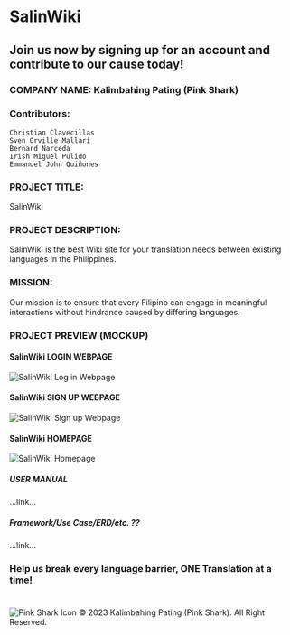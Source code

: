 # SalinWiki
## Join us now by signing up for an account and contribute to our cause today! 
### COMPANY NAME: Kalimbahing Pating (Pink Shark)
### Contributors:
    Christian Clavecillas
    Sven Orville Mallari
    Bernard Narceda
    Irish Miguel Pulido
    Emmanuel John Quiñones

### PROJECT TITLE:
SalinWiki
### PROJECT DESCRIPTION:
SalinWiki is the best Wiki site for your translation needs between existing languages in the Philippines.
### MISSION:
Our mission is to ensure that every Filipino can engage in meaningful interactions without hindrance caused by differing languages. 

### PROJECT PREVIEW (MOCKUP)
#### SalinWiki LOGIN WEBPAGE
![SalinWiki Log in Webpage](https://github.com/clavecillascc/SalinWiki/assets/104261996/62b7f6e0-5738-46e6-b1ee-63d71db17c28)

#### SalinWiki SIGN UP WEBPAGE
![SalinWiki Sign up Webpage](https://github.com/clavecillascc/SalinWiki/assets/104261996/1da2efa2-85b8-4172-92b0-2d693e25d92c)

#### SalinWiki HOMEPAGE 
![SalinWiki Homepage](https://github.com/clavecillascc/SalinWiki/assets/104261996/0cea3f26-0c6e-4c39-a902-6f48ac07c656)

##### USER MANUAL
...link...

##### Framework/Use Case/ERD/etc. ??
...link...

### Help us break every language barrier, ONE Translation at a time!
#
![Pink Shark Icon](https://github.com/clavecillascc/SalinWiki/assets/104261996/513e46d1-b288-47e8-ad9b-cff42f98c998)
© 2023 Kalimbahing Pating (Pink Shark). All Right Reserved.
